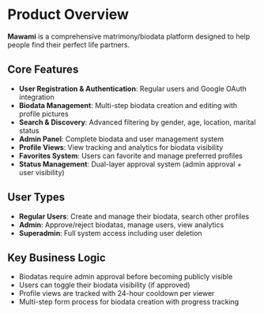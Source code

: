 # Product Overview

**Mawami** is a comprehensive matrimony/biodata platform designed to help people find their perfect life partners.

## Core Features
- **User Registration & Authentication**: Regular users and Google OAuth integration
- **Biodata Management**: Multi-step biodata creation and editing with profile pictures
- **Search & Discovery**: Advanced filtering by gender, age, location, marital status
- **Admin Panel**: Complete biodata and user management system
- **Profile Views**: View tracking and analytics for biodata visibility
- **Favorites System**: Users can favorite and manage preferred profiles
- **Status Management**: Dual-layer approval system (admin approval + user visibility)

## User Types
- **Regular Users**: Create and manage their biodata, search other profiles
- **Admin**: Approve/reject biodatas, manage users, view analytics
- **Superadmin**: Full system access including user deletion

## Key Business Logic
- Biodatas require admin approval before becoming publicly visible
- Users can toggle their biodata visibility (if approved)
- Profile views are tracked with 24-hour cooldown per viewer
- Multi-step form process for biodata creation with progress tracking